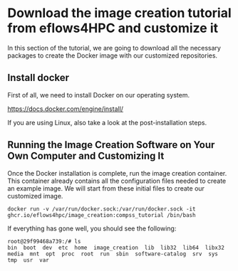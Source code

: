 # Download the image creation tutorial from eflows4HPC and customize it

In this section of the tutorial, we are going to download all the necessary packages to create the Docker image with our customized repositories.

## Install docker

First of all, we need to install Docker on our operating system.

https://docs.docker.com/engine/install/

If you are using Linux, also take a look at the post-installation steps.

## Running the Image Creation Software on Your Own Computer and Customizing It

Once the Docker installation is complete, run the image creation container. This container already contains all the configuration files needed to create an example image. 
We will start from these initial files to create our customized image.

```
docker run -v /var/run/docker.sock:/var/run/docker.sock -it ghcr.io/eflows4hpc/image_creation:compss_tutorial /bin/bash
```
If everything has gone well, you should see the following:
```
root@29f99468a739:/# ls
bin  boot  dev  etc  home  image_creation  lib  lib32  lib64  libx32  media  mnt  opt  proc  root  run  sbin  software-catalog  srv  sys  tmp  usr  var
```
